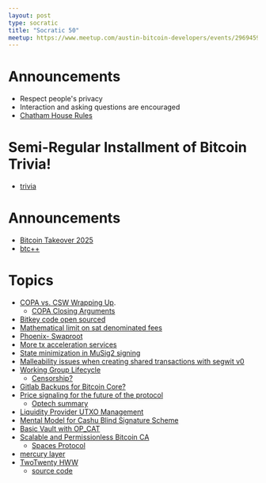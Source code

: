 ```yaml
---
layout: post
type: socratic
title: "Socratic 50"
meetup: https://www.meetup.com/austin-bitcoin-developers/events/296945954/
---
```


# Announcements

- Respect people's privacy
- Interaction and asking questions are encouraged
- [Chatham House Rules](https://www.chathamhouse.org/about-us/chatham-house-rule)

# Semi-Regular Installment of Bitcoin Trivia!

- [trivia]()

# Announcements
- [Bitcoin Takeover 2025](https://www.eventbrite.com/e/bitcoin-takeover-2024-austin-tx-tickets-829036399187)
- [btc++](https://btcplusplus.dev/conf/atx24)

# Topics
- [COPA vs. CSW Wrapping Up](https://www.msn.com/en-us/money/technology/copa-vs-wright-what-s-at-stake-as-the-trial-to-determine-satoshi-s-identity-wraps-up/ar-BB1jJHN0).
  - [COPA Closing Arguments](https://satoshi50.com/pdf/closing.pdf)
- [Bitkey code open sourced](https://bitkey.build/sharing-the-code-behind-bitkey/)
- [Mathematical limit on sat denominated fees](https://twitter.com/MrHodl/status/1761755745580716287?s=20)
- [Phoenix- Swaproot](https://acinq.co/blog/phoenix-swaproot)
- [More tx acceleration services](https://twitter.com/renepickhardt/status/1760972080533651747)
- [State minimization in MuSig2 signing](https://delvingbitcoin.org/t/state-minimization-in-musig2-signing-sessions/626)
- [Malleability issues when creating shared transactions with segwit v0](https://bitcoinops.org/en/newsletters/2024/02/07/#requirement-to-verify-inputs-use-segwit-in-protocols-vulnerable-to-txid-malleability)
- [Working Group Lifecycle](https://delvingbitcoin.org/t/workgroup-lifecycle/598)
  - [Censorship?](https://stacker.news/items/440692)
- [Gitlab Backups for Bitcoin Core?](https://delvingbitcoin.org/t/gitlab-backups-for-bitcoin-core-repository/624)
- [Price signaling for the future of the protocol](https://delvingbitcoin.org/t/economic-majority-signaling-for-op-ctv-activation/635)
  - [Optech summary](https://bitcoinops.org/en/newsletters/2024/03/13/#trustless-onchain-betting-on-potential-soft-forks)
- [Liquidity Provider UTXO Management](https://delvingbitcoin.org/t/liquidity-provider-utxo-management/600)
- [Mental Model for Cashu Blind Signature Scheme](https://delvingbitcoin.org/t/building-intuition-for-the-cashu-blind-signature-scheme/506)
- [Basic Vault with OP_CAT](https://delvingbitcoin.org/t/basic-vault-prototype-using-op-cat/576)
- [Scalable and Permissionless Bitcoin CA](https://delvingbitcoin.org/t/scalable-permissionless-bitcoin-ca/596)
  - [Spaces Protocol](https://spacesprotocol.org/)
- [mercury layer](https://mercurylayer.com/)
- [TwoTwenty HWW](https://x.com/afilini/status/1766085500106920268)
  - [source code](https://github.com/TwentyTwoHW/portal-software)
